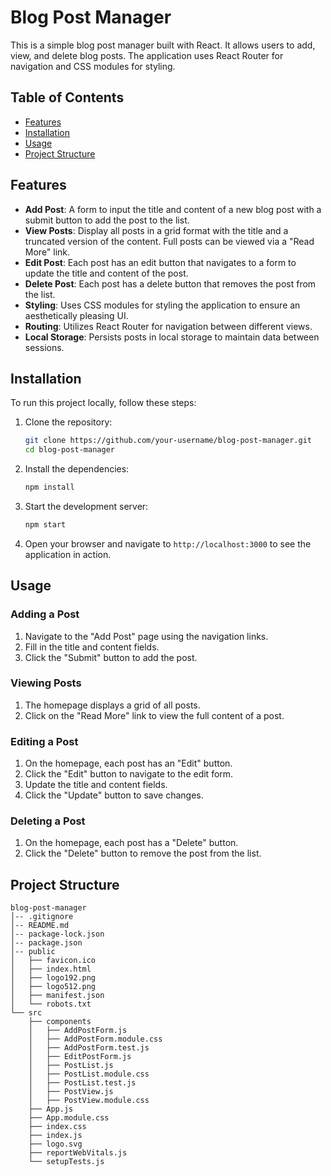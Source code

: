 # Blog Post Manager

This is a simple blog post manager built with React. It allows users to add, view, and delete blog posts. The application uses React Router for navigation and CSS modules for styling.

## Table of Contents
- [Features](#features)
- [Installation](#installation)
- [Usage](#usage)
- [Project Structure](#project-structure)

## Features
- **Add Post**: A form to input the title and content of a new blog post with a submit button to add the post to the list.
- **View Posts**: Display all posts in a grid format with the title and a truncated version of the content. Full posts can be viewed via a "Read More" link.
- **Edit Post**: Each post has an edit button that navigates to a form to update the title and content of the post.
- **Delete Post**: Each post has a delete button that removes the post from the list.
- **Styling**: Uses CSS modules for styling the application to ensure an aesthetically pleasing UI.
- **Routing**: Utilizes React Router for navigation between different views.
- **Local Storage**: Persists posts in local storage to maintain data between sessions.

## Installation
To run this project locally, follow these steps:

1. Clone the repository:
   ```bash
   git clone https://github.com/your-username/blog-post-manager.git
   cd blog-post-manager
   ```

2. Install the dependencies:
   ```bash
   npm install
   ```

3. Start the development server:
   ```bash
   npm start
   ```

4. Open your browser and navigate to `http://localhost:3000` to see the application in action.

## Usage
### Adding a Post
1. Navigate to the "Add Post" page using the navigation links.
2. Fill in the title and content fields.
3. Click the "Submit" button to add the post.

### Viewing Posts
1. The homepage displays a grid of all posts.
2. Click on the "Read More" link to view the full content of a post.

### Editing a Post
1. On the homepage, each post has an "Edit" button.
2. Click the "Edit" button to navigate to the edit form.
3. Update the title and content fields.
4. Click the "Update" button to save changes.

### Deleting a Post
1. On the homepage, each post has a "Delete" button.
2. Click the "Delete" button to remove the post from the list.

## Project Structure
```
blog-post-manager
│-- .gitignore
│-- README.md
│-- package-lock.json
│-- package.json
│-- public
│   ├── favicon.ico
│   ├── index.html
│   ├── logo192.png
│   ├── logo512.png
│   ├── manifest.json
│   └── robots.txt
└── src
    ├── components
    │   ├── AddPostForm.js
    │   ├── AddPostForm.module.css
    │   ├── AddPostForm.test.js
    │   ├── EditPostForm.js
    │   ├── PostList.js
    │   ├── PostList.module.css
    │   ├── PostList.test.js
    │   ├── PostView.js
    │   ├── PostView.module.css
    ├── App.js
    ├── App.module.css
    ├── index.css
    ├── index.js
    ├── logo.svg
    ├── reportWebVitals.js
    └── setupTests.js
```
